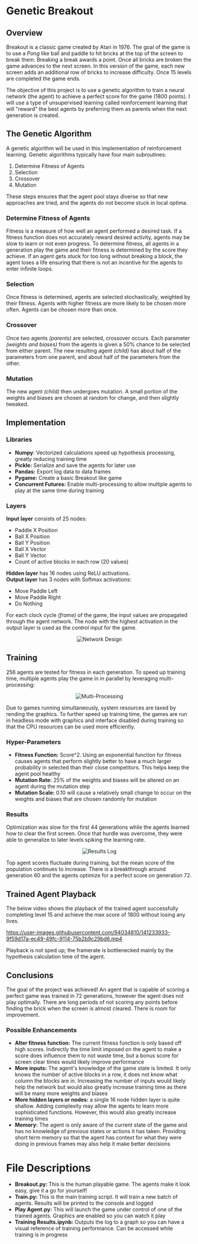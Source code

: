 <h1>Genetic Breakout</h1>
<h2>Overview</h2>
<p>
	Breakout is a classic game created by Atari in 1976.  The goal of the game is to use a <i>Pong</i> like ball and paddle to hit bricks at the top of the screen to break them.  Breaking a break awards a point.  Once all bricks are broken the game advances to the next screen.  In this version of the game, each new screen adds an additional row of bricks to increase difficulty.  Once 15 levels are completed the game ends.
</p>
<p>
	The objective of this project is to use a genetic algorithm to train a neural network (the agent) to achieve a perfect score for the game (1800 points).  I will use a type of unsupervised learning called reinforcement learning that will "reward" the best agents by preferring them as parents
	when the next generation is created.
</p>
<h2>The Genetic Algorithm</h2>
<p>
	A genetic algorithm will be used in this implementation of reinforcement learning.  Genetic algorithms typically have four main subroutines:
	<ol>
		<li>Determine Fitness of Agents</li>
		<li>Selection</li>
		<li>Crossover</li>
		<li>Mutation</li>
	</ol>
	These steps ensures that the agent pool stays diverse so that new approaches are tried, and the agents do not become stuck in local optima.
</p>
<h3>Determine Fitness of Agents</h3>
<p>
	Fitness is a measure of how well an agent performed a desired task.  If a fitness function does not accurately reward desired activity, agents may be slow to learn or not even  progress. To determine fitness, all agents in a generation play the game and their fitness is determined by the score they achieve. If an agent gets stuck for too long without breaking  a block, the agent loses a life ensuring that there is not an incentive for the agents to enter infinite loops.
</p>
<h3>Selection</h3>
<p>
	Once fitness is determined, agents are selected stochastically, weighted by their fitness.  Agents with higher fitness are more likely to be chosen more often.  Agents can be chosen more than once.
</p>
<h3>Crossover</h3>
<p>
	Once two agents <i>(parents)</i> are selected, crossover occurs.  Each parameter <i>(weights and biases)</i> from the agents is given a 50% chance to be selected from either parent.  The new resulting agent <i>(child)</i> has about half of the parameters from one parent, and about half of the parameters from the other.
</p>
<h3>Mutation</h3>
<p>
	The new agent <i>(child)</i> then undergoes mutation.  A small portion of the weights and biases are chosen at random for change, and then slightly tweaked.
</p>
<h2>Implementation</h2>
<h3>Libraries</h3>
<p>
	<ul>
		<li><b>Numpy</b>: Vectorized calculations speed up hypothesis processing, greatly reducing training time</li>
		<li><b>Pickle:</b> Serialize and save the agents for later use</li>
		<li><b>Pandas:</b> Export log data to data frames</li>
		<li><b>Pygame:</b> Create a basic Breakout like game</li>
		<li><b>Concurrent Futures:</b>  Enable multi-processing to allow multiple agents to play at the same time during training</li>
	</ul>
</p>

<h3>Layers</h3>
<p>
	<b>Input layer</b> consists of 25 nodes:
	<ul>
		<li>Paddle X Position</li>
		<li>Ball X Position</li>
		<li>Ball Y Position</li>
		<li>Ball X Vector</li>
		<li>Ball Y Vector</li>
		<li>Count of active blocks in each row (20 values)</li>
	</ul>
</p>
<p>
	<b>Hidden layer</b> has 16 nodes using ReLU activations.
	<br><b>Output layer</b> has 3 nodes with Softmax activations:
	<ul>
		<li>Move Paddle Left</li>
		<li>Move Paddle Right</li>
		<li>Do Nothing</li>
	</ul>
</p>
<p>
	For each clock cycle <i>(frame)</i> of the game, the input values are propagated through the agent network.
	The node with the highest activation in the output layer is used as the control input for the game.
</p>
<p align="center">
	<img src="https://user-images.githubusercontent.com/94034810/141366921-9dd698c9-7ddc-473f-bc22-68b6f2b36cc6.png" title="Network Design">
</p>
<h2>Training</h2>
<p>
	256 agents are tested for fitness in each generation.  To speed up training time, multiple agents play the game in in parallel by leveraging multi-processing:
</p>
<p align="center">
	<img src="https://user-images.githubusercontent.com/94034810/141365553-86b42305-2977-417d-b4b0-b9eb9f220b9d.png", title="Multi-Processing">
</p>
<p>
	Due to  games running simultaneously, system resources are taxed by rending the graphics.
	To further speed up training time, the games are run in headless 
	mode with graphics and interface disabled during training so that the CPU resources can be used more efficiently.
</p>
<h3>Hyper-Parameters</h3>
<p>
	<ul>
		<li><b>Fitness Function:</b> Score^2.  Using an exponential function for fitness causes agents that perform slightly better
			to have a much larger probability in selected than their close competitors.  This helps keep the agent pool healthy</li>
		<li><b>Mutation Rate:</b> 25% of the weights and biases will be altered on an agent during the mutation step</li>
		<li><b>Mutation Scale:</b> 0.10 will cause a relatively small change to occur  on the weights and biases that are chosen randomly for mutation</li>
	</ul>
</p>
<h3>Results</h3>
<p>
	Optimization was slow for the first 44 generations while the agents learned how to clear the first screen.  Once that hurdle was overcome,
	they were able to generalize to later levels spiking the learning rate.
</p>
<p align="center">
	<img src="https://user-images.githubusercontent.com/94034810/141082768-7519e5b3-fba8-4f3a-a0bb-bc955b0052ff.png" title="Results Log">
</p>
<p>
	Top agent scores fluctuate during training, but the mean score of the population continues to increase.  There is a breakthrough around generation 60 and the agents
	optimize for a perfect score on generation 72.
</p>
<h2>Trained Agent Playback</h2>
<p>
	The below video shows the playback of the trained agent successfully completing level 15 and achieve the max score of 1800 without losing any lives.
</p>

https://user-images.githubusercontent.com/94034810/141233933-9f59d17a-ec49-49fc-9114-75b2b9c29bd6.mp4

<p>
Playback is not sped up; the framerate is bottlenecked mainly by the hypothesis calculation time of the agent.
</p>
<h2>Conclusions</h2>
<p>
	The goal of the project was achieved!  An agent that is capable of scoring a perfect game was trained in 72 generations,
	however the agent does not play optimally. There are long periods of not scoring any points before finding the brick when
	the screen is almost cleared.  There is room for improvement.
</p>
<h3>Possible Enhancements</h3>
<p>
	<ul>
		<li><b>Alter fitness function:</b> The current fitness function is only based off high scores.  Indirectly the time limit imposed on the agent to make a score does influence them to not waste time, but a bonus score for screen clear times would likely improve performance</li>
		<li><b>More inputs:</b> The agent's knowledge of the game state is limited. It only knows the number of active blocks in a row, it does not know what column the blocks are in.  Increasing the number of inputs would likely help the network but would also greatly increase training time as there will be many more weights and biases</li>
		<li><b>More hidden layers or nodes:</b> a single 16 node hidden layer is quite shallow.  Adding complexity may allow the agents to learn more sophisticated functions.  However, this would also greatly increase training times</li>
		<li><b>Memory:</b> The agent is only aware of the current state of the game and has no knowledge of previous states or actions it has taken.  Providing short term memory so that the agent has context for what they were doing in previous frames may also help it make better decisions</li>
	</ul>
</p>
<h1>File Descriptions</h1>
<p>
	<ul>
		<li><b>Breakout.py: </b>This is the human playable game.  The agents make it look easy, give it a go for yourself!</li>
		<li><b>Train.py: </b>This is the main training script.  It will train a new batch of agents.  Results will be printed to the console and logged</li>
		<li><b>Play Agent.py:</b> This will launch the game under control of one of the trained agents.  Graphics are enabled so you can watch it play</li>
		<li><b>Training Results.ipynb:</b> Outputs the log to a graph so you can have a visual reference of training performance.  Can be accessed while training is in progress</li>
	</ul>
</p>
